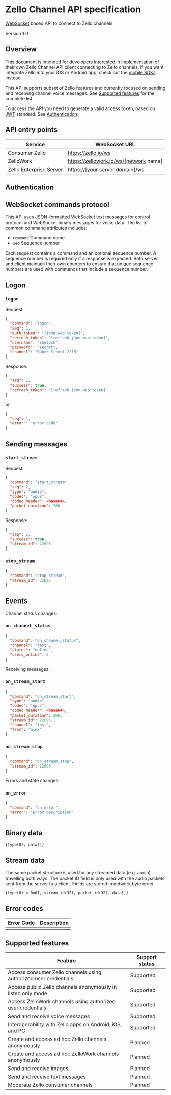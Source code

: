 # Zello Channel API specification
[WebSocket](http://www.websocket.org/aboutwebsocket.html) based API to connect to Zello channels

Version 1.0


## Overview

This document is intended for developers interested in implementation of their own Zello Channel API client connecting to Zello channels. If you want integrate Zello into your iOS or Android app, check out the [mobile SDKs](sdks) instead.

This API supports subset of Zello features and currently focused on sending and receiving channel voice messages. See [Supported features](#supported-features) for the complete list.

To access the API you need to generate a valid access token, based on [JWT](https://jwt.io/) standard. See [Authentication](#authentication).

## API entry points
|Service|WebSocket URL
|---|---
|Consumer Zello|https://zello.io/ws
|ZelloWork|https://zellowork.io/ws/[network name]
|Zello Enterprise Server|https://[your server domain]/ws

## Authentication


## WebSocket commands protocol

This API uses JSON-formatted WebSocket text messages for control protocol and WebSocket binary messages for voice data.
The list of common command attributes includes:

* `command` Command name
* `seq` Sequence number

Each request contains a command and an optional sequence number. A sequence number is required only if a response is expected. Both server and client maintain their own counters to ensure that unique sequence numbers are used with commands that include a sequence number.

## Logon

### `logon`
Request:

```json
{
  "command": "logon",
  "seq": 1,
  "auth_token": "[json web token]",
  "refresh_token": "[refresh json web token]",
  "username": "shelock",
  "password": "secret",
  "channel": "Baker Street 221B"
}
``` 
Response:

```json
{
  "seq": 1,
  "success": true,
  "refresh_token": "[refresh json web token]"
}
```
or

```json
{
  "seq": 1,
  "error": "error code"
}
```

## Sending messages
### `start_stream`
Request:

```json
{
  "command": "start_stream",
  "seq": 2,
  "type": "audio",
  "codec": "opus",
  "codec_header": <base64>,
  "packet_duration": 200
}
``` 
Response:

```json
{
  "seq": 2,
  "success": true,
  "stream_id": 22695
}
```

### `stop_stream`

```json
{
  "command": "stop_stream",
  "stream_id": 22695
}
```

## Events
Channel status changes:
### `on_channel_status`
```json
{
  "command": "on_channel_status",
  "channel": "test",
  "status": "online",
  "users_online": 2
}
```


Receiving messages:
### `on_stream_start`
```json
{
  "command": "on_stream_start",
  "type": "audio",
  "codec": "opus",
  "codec_header": <base64>,
  "packet_duration": 200,
  "stream_id": 22695,
  "channel": "test",
  "from": "alex"
}
```

### `on_stream_stop` 
```json
{
  "command": "on_stream_stop",
  "stream_id": 22695
}
```

Errors and state changes:

### `on_error`
```json
{
  "command": "on_error",
  "error": "Error description"
}
```
## Binary data
`{type(8), data[]}`

## Stream data
The same packet structure is used for any streamed data (e.g. audio) travelling both ways. The packet ID field is only used with the audio packets sent from the server to a client. Fields are stored in network byte order.

`{type(8) = 0x01, stream_id(32), packet_id(32), data[]}`

## Error codes

|Error Code | Description
|---|---
||

## Supported features



|Feature|Support status
|---|---
|Access consumer Zello channels using authorized user credentials | Supported
|Access public Zello channels anonymously in listen only mode | Supported
|Access ZelloWork channels using authorized user credentials | Supported
|Send and receive voice messages | Supported
|Interoperability with Zello apps on Android, iOS, and PC | Supported
|Create and access ad hoc Zello channels anonymously | Planned
|Create and access ad hoc ZelloWork channels anonymously | Planned
|Send and receive images | Planned
|Send and receive text messages | Planned
|Moderate Zello consumer channels | Planned